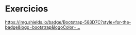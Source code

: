 ﻿# Exercicios
https://img.shields.io/badge/Bootstrap-563D7C?style=for-the-badge&logo=bootstrap&logoColor=…
